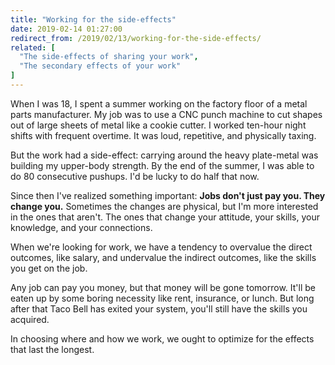 ```yaml
---
title: "Working for the side-effects"
date: 2019-02-14 01:27:00
redirect_from: /2019/02/13/working-for-the-side-effects/
related: [
  "The side-effects of sharing your work",
  "The secondary effects of your work"
]
---
```


When I was 18, I spent a summer working on the factory floor of a metal parts manufacturer. My job was to use a CNC punch machine to cut shapes out of large sheets of metal like a cookie cutter. I worked ten-hour night shifts with frequent overtime. It was loud, repetitive, and physically taxing.

But the work had a side-effect: carrying around the heavy plate-metal was building my upper-body strength. By the end of the summer, I was able to do 80 consecutive pushups. I'd be lucky to do half that now.

Since then I've realized something important: **Jobs don't just pay you. They change you.** Sometimes the changes are physical, but I'm more interested in the ones that aren't. The ones that change your attitude, your skills, your knowledge, and your connections.

When we're looking for work, we have a tendency to overvalue the direct outcomes, like salary, and undervalue the indirect outcomes, like the skills you get on the job.

Any job can pay you money, but that money will be gone tomorrow. It'll be eaten up by some boring necessity like rent, insurance, or lunch. But long after that Taco Bell has exited your system, you'll still have the skills you acquired.

In choosing where and how we work, we ought to optimize for the effects that last the longest.
